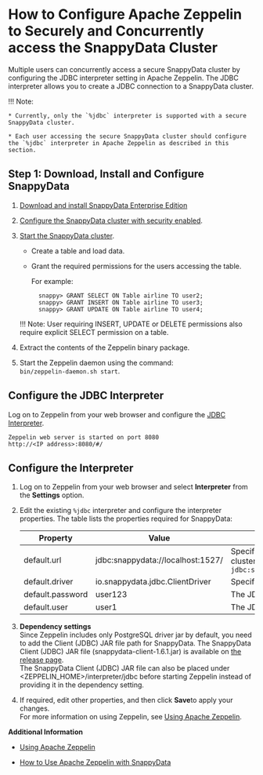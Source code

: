 <a id="howto-consurrent-zeppelin"></a>
# How to Configure Apache Zeppelin to Securely and Concurrently access the SnappyData Cluster

Multiple users can concurrently access a secure SnappyData cluster by configuring the JDBC interpreter setting in Apache Zeppelin. The JDBC interpreter allows you to create a JDBC connection to a SnappyData cluster.

!!! Note:

	* Currently, only the `%jdbc` interpreter is supported with a secure SnappyData cluster.

	* Each user accessing the secure SnappyData cluster should configure the `%jdbc` interpreter in Apache Zeppelin as described in this section.

## Step 1: Download, Install and Configure SnappyData
1. [Download and install SnappyData Enterprise Edition](../install.md) </br>

2. [Configure the SnappyData cluster with security enabled](../security/security.md).

3. [Start the SnappyData cluster](start_snappy_cluster.md).

	- Create a table and load data.

	- Grant the required permissions for the users accessing the table.

        For example:

            snappy> GRANT SELECT ON Table airline TO user2;
        	snappy> GRANT INSERT ON Table airline TO user3;
        	snappy> GRANT UPDATE ON Table airline TO user4;

	!!! Note:
    	User requiring INSERT, UPDATE or DELETE permissions also require explicit SELECT permission on a table.

5. Extract the contents of the Zeppelin binary package. </br> 

6. Start the Zeppelin daemon using the command: </br> `bin/zeppelin-daemon.sh start`.

## Configure the JDBC Interpreter
Log on to Zeppelin from your web browser and configure the [JDBC Interpreter](https://zeppelin.apache.org/docs/0.7.0/interpreter/jdbc.html).

```no-highlight
Zeppelin web server is started on port 8080
http://<IP address>:8080/#/
```

## Configure the Interpreter

1. Log on to Zeppelin from your web browser and select **Interpreter** from the **Settings** option.

2. Edit the existing `%jdbc` interpreter and configure the interpreter properties.
	The table lists the properties required for SnappyData:
    
    | Property | Value |Description|
	|--------|--------|--------|
	|default.url|jdbc:snappydata://localhost:1527/|Specify the JDBC URL for SnappyData cluster in the format `jdbc:snappydata://<locator_hostname>:1527`|
    |default.driver|io.snappydata.jdbc.ClientDriver|Specify the JDBC driver for SnappyData|
    |default.password|user123|The JDBC user password|
    |default.user|user1|The JDBC username|

3. **Dependency settings**</br> Since Zeppelin includes only PostgreSQL driver jar by default, you need to add the Client (JDBC) JAR file path for	 SnappyData. The SnappyData Client (JDBC) JAR file (snappydata-client-1.6.1.jar) is available on [the release page](https://github.com/SnappyDataInc/snappydata/releases/tag/v1.0.1). </br>
	The SnappyData Client (JDBC) JAR file can also be placed under <ZEPPELIN_HOME>/interpreter/jdbc before starting Zeppelin instead of providing it in the dependency setting.

4. If required, edit other properties, and then click **Save**to apply your changes. </br>For more information on using Zeppelin, see [Using Apache Zeppelin](../isight/quick_start_steps.md#using-apache-zeppelin).

**Additional Information**

*  [Using Apache Zeppelin](../isight/quick_start_steps.md#using-apache-zeppelin)

*  [How to Use Apache Zeppelin with SnappyData](use_apache_zeppelin_with_snappydata.md)
